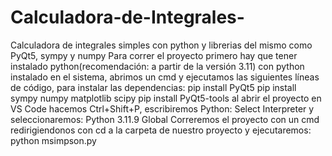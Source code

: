 # Calculadora-de-Integrales-
Calculadora de integrales simples con python y librerias del mismo como PyQt5, sympy y numpy
Para correr el proyecto primero hay que tener instalado python(recomendación: a partir de la versión 3.11)
con python instalado en el sistema, abrimos un cmd y ejecutamos las siguientes líneas de código, para instalar las dependencias: 
pip install PyQt5
pip install sympy numpy matplotlib scipy
pip install PyQt5-tools
al abrir el proyecto en VS Code hacemos Ctrl+Shift+P, escribiremos Python: Select Interpreter y seleccionaremos: Python 3.11.9 Global
Correremos el proyecto con un cmd redirigiendonos con cd a la carpeta de nuestro proyecto y ejecutaremos: python msimpson.py
#